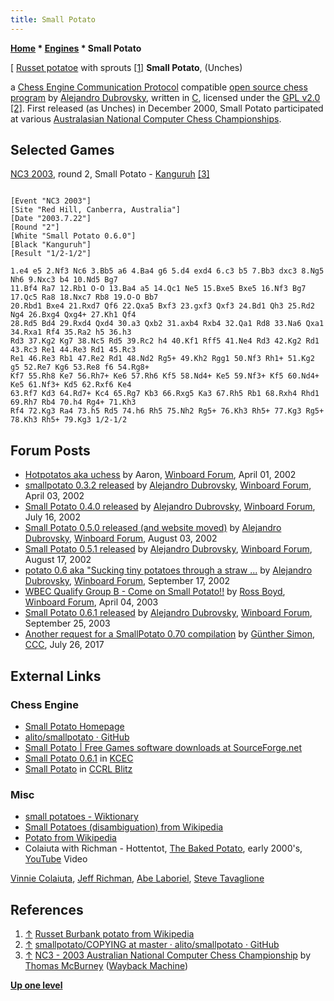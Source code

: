 ```yaml
---
title: Small Potato
---
```

**[Home](Home "Home") \* [Engines](Engines "Engines") \* Small Potato**



[ [Russet potatoe](https://en.wikipedia.org/wiki/Russet_Burbank_potato) with sprouts <a id="cite-note-1" href="#cite-ref-1">[1]</a>
**Small Potato**, (Unches)  

a [Chess Engine Communication Protocol](Chess_Engine_Communication_Protocol "Chess Engine Communication Protocol") compatible [open source chess program](Category:Open_Source "Category:Open Source") by [Alejandro Dubrovsky](Alejandro_Dubrovsky "Alejandro Dubrovsky"), written in [C](C "C"),
licensed under the [GPL v2.0](Free_Software_Foundation#GPL "Free Software Foundation") <a id="cite-note-2" href="#cite-ref-2">[2]</a>.
First released (as Unches) in December 2000, Small Potato participated at various [Australasian National Computer Chess Championships](Australasian_National_Computer_Chess_Championship "Australasian National Computer Chess Championship"). 



## Selected Games


[NC3 2003](NC3_2003 "NC3 2003"), round 2, Small Potato - [Kanguruh](Kanguruh "Kanguruh") <a id="cite-note-3" href="#cite-ref-3">[3]</a>




```

[Event "NC3 2003"]
[Site "Red Hill, Canberra, Australia"]
[Date "2003.7.22"]
[Round "2"]
[White "Small Potato 0.6.0"]
[Black "Kanguruh"]
[Result "1/2-1/2"]

1.e4 e5 2.Nf3 Nc6 3.Bb5 a6 4.Ba4 g6 5.d4 exd4 6.c3 b5 7.Bb3 dxc3 8.Ng5 Nh6 9.Nxc3 b4 10.Nd5 Bg7 
11.Bf4 Ra7 12.Rb1 O-O 13.Ba4 a5 14.Qc1 Ne5 15.Bxe5 Bxe5 16.Nf3 Bg7 17.Qc5 Ra8 18.Nxc7 Rb8 19.O-O Bb7 
20.Rbd1 Bxe4 21.Rxd7 Qf6 22.Qxa5 Bxf3 23.gxf3 Qxf3 24.Bd1 Qh3 25.Rd2 Ng4 26.Bxg4 Qxg4+ 27.Kh1 Qf4 
28.Rd5 Bd4 29.Rxd4 Qxd4 30.a3 Qxb2 31.axb4 Rxb4 32.Qa1 Rd8 33.Na6 Qxa1 34.Rxa1 Rf4 35.Ra2 h5 36.h3 
Rd3 37.Kg2 Kg7 38.Nc5 Rd5 39.Rc2 h4 40.Kf1 Rff5 41.Ne4 Rd3 42.Kg2 Rd1 43.Rc3 Re1 44.Re3 Rd1 45.Rc3 
Re1 46.Re3 Rb1 47.Re2 Rd1 48.Nd2 Rg5+ 49.Kh2 Rgg1 50.Nf3 Rh1+ 51.Kg2 g5 52.Re7 Kg6 53.Re8 f6 54.Rg8+ 
Kf7 55.Rh8 Ke7 56.Rh7+ Ke6 57.Rh6 Kf5 58.Nd4+ Ke5 59.Nf3+ Kf5 60.Nd4+ Ke5 61.Nf3+ Kd5 62.Rxf6 Ke4 
63.Rf7 Kd3 64.Rd7+ Kc4 65.Rg7 Kb3 66.Rxg5 Ka3 67.Rh5 Rb1 68.Rxh4 Rhd1 69.Rh7 Rb4 70.h4 Rg4+ 71.Kh3 
Rf4 72.Kg3 Ra4 73.h5 Rd5 74.h6 Rh5 75.Nh2 Rg5+ 76.Kh3 Rh5+ 77.Kg3 Rg5+ 78.Kh3 Rh5+ 79.Kg3 1/2-1/2

```

## Forum Posts


* [Hotpotatos aka uchess](http://www.open-aurec.com/wbforum/viewtopic.php?f=18&t=36654&p=138928) by Aaron, [Winboard Forum](Computer_Chess_Forums "Computer Chess Forums"), April 01, 2002
* [smallpotato 0.3.2 released](http://www.open-aurec.com/wbforum/viewtopic.php?f=18&t=36671&p=138933) by [Alejandro Dubrovsky](Alejandro_Dubrovsky "Alejandro Dubrovsky"), [Winboard Forum](Computer_Chess_Forums "Computer Chess Forums"), April 03, 2002
* [Small Potato 0.4.0 released](http://www.open-aurec.com/wbforum/viewtopic.php?f=18&t=38201&p=145501) by [Alejandro Dubrovsky](Alejandro_Dubrovsky "Alejandro Dubrovsky"), [Winboard Forum](Computer_Chess_Forums "Computer Chess Forums"), July 16, 2002
* [Small Potato 0.5.0 released (and website moved)](http://www.open-aurec.com/wbforum/viewtopic.php?f=18&t=38456&p=146781) by [Alejandro Dubrovsky](Alejandro_Dubrovsky "Alejandro Dubrovsky"), [Winboard Forum](Computer_Chess_Forums "Computer Chess Forums"), August 03, 2002
* [Small Potato 0.5.1 released](http://www.open-aurec.com/wbforum/viewtopic.php?f=18&t=38652&p=147691) by [Alejandro Dubrovsky](Alejandro_Dubrovsky "Alejandro Dubrovsky"), [Winboard Forum](Computer_Chess_Forums "Computer Chess Forums"), August 17, 2002
* [potato 0.6 aka "Sucking tiny potatoes through a straw ...](http://www.open-aurec.com/wbforum/viewtopic.php?f=18&t=39058&p=149217) by [Alejandro Dubrovsky](Alejandro_Dubrovsky "Alejandro Dubrovsky"), [Winboard Forum](Computer_Chess_Forums "Computer Chess Forums"), September 17, 2002
* [WBEC Qualify Group B - Come on Small Potato!!](http://www.open-aurec.com/wbforum/viewtopic.php?f=18&t=42057&p=160630) by [Ross Boyd](Ross_Boyd "Ross Boyd"), [Winboard Forum](Computer_Chess_Forums "Computer Chess Forums"), April 04, 2003
* [Small Potato 0.6.1 released](http://www.open-aurec.com/wbforum/viewtopic.php?f=18&t=44286&p=169025) by [Alejandro Dubrovsky](Alejandro_Dubrovsky "Alejandro Dubrovsky"), [Winboard Forum](Computer_Chess_Forums "Computer Chess Forums"), September 25, 2003
* [Another request for a SmallPotato 0.70 compilation](http://www.talkchess.com/forum3/viewtopic.php?f=2&t=64727) by [Günther Simon](G%C3%BCnther_Simon "Günther Simon"), [CCC](CCC "CCC"), July 26, 2017


## External Links


### Chess Engine


* [Small Potato Homepage](http://alito.github.io/smallpotato/)
* [alito/smallpotato · GitHub](https://github.com/alito/smallpotato)
* [Small Potato | Free Games software downloads at SourceForge.net](https://sourceforge.net/projects/smallpotato/)
* [Small Potato 0.6.1](http://kirill-kryukov.com/chess/kcec/cgi/engine_details.cgi?print=Details&each_game=1&eng=Small%20Potato%200.6.1) in [KCEC](KCEC "KCEC")
* [Small Potato](http://www.computerchess.org.uk/ccrl/404/cgi/compare_engines.cgi?family=Small%20Potato&print=Rating+list&print=Results+table&print=LOS+table&print=Ponder+hit+table&print=Eval+difference+table&print=Comopp+gamenum+table&print=Overlap+table&print=Score+with+common+opponents) in [CCRL Blitz](CCRL "CCRL")


### Misc


* [small potatoes - Wiktionary](https://en.wiktionary.org/wiki/small_potatoes)
* [Small Potatoes (disambiguation) from Wikipedia](https://en.wikipedia.org/wiki/Small_Potatoes)
* [Potato from Wikipedia](https://en.wikipedia.org/wiki/Potato)
* Colaiuta with Richman - Hottentot, [The Baked Potato](https://en.wikipedia.org/wiki/The_Baked_Potato), early 2000's, [YouTube](https://en.wikipedia.org/wiki/YouTube) Video


 [Vinnie Colaiuta](Category:Vinnie_Colaiuta "Category:Vinnie Colaiuta"), [Jeff Richman](https://www.jeffrichman.net/), [Abe Laboriel](https://en.wikipedia.org/wiki/Abraham_Laboriel), [Steve Tavaglione](https://en.wikipedia.org/wiki/Steve_Tavaglione)
 
## References


1. <a id="cite-ref-1" href="#cite-note-1">↑</a> [Russet Burbank potato from Wikipedia](https://en.wikipedia.org/wiki/Russet_Burbank_potato)
2. <a id="cite-ref-2" href="#cite-note-2">↑</a> [smallpotato/COPYING at master · alito/smallpotato · GitHub](https://github.com/alito/smallpotato/blob/master/COPYING)
3. <a id="cite-ref-3" href="#cite-note-3">↑</a> [NC3 - 2003 Australian National Computer Chess Championship](https://web.archive.org/web/20180713121916/http://home.pacific.net.au/~tommyinoz/nc3.html) by [Thomas McBurney](Thomas_McBurney "Thomas McBurney") ([Wayback Machine](https://en.wikipedia.org/wiki/Wayback_Machine))

**[Up one level](Engines "Engines")**







 

